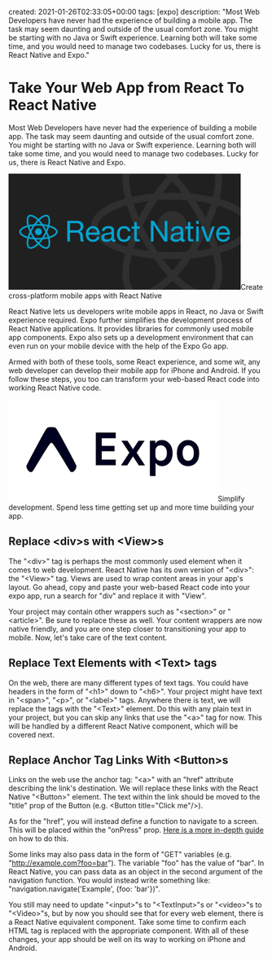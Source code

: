 created: 2021-01-26T02:33:05+00:00
tags: [expo]
description: "Most Web Developers have never had the experience of building a mobile app. The task may seem daunting and outside of the usual comfort zone. You might be starting with no Java or Swift experience. Learning both will take some time, and you would need to manage two codebases. Lucky for us, there is React Native and Expo."

# Take Your Web App from React To React Native

Most Web Developers have never had the experience of building a mobile app. The task may seem daunting and outside of the usual comfort zone. You might be starting with no Java or Swift experience. Learning both will take some time, and you would need to manage two codebases. Lucky for us, there is React Native and Expo.

<img alt="" src="images/reactNative.png" height="228" width="456" />Create cross-platform mobile apps with React Native

React Native lets us developers write mobile apps in React, no Java or Swift experience required. Expo further simplifies the development process of React Native applications. It provides libraries for commonly used mobile app components. Expo also sets up a development environment that can even run on your mobile device with the help of the Expo Go app.

Armed with both of these tools, some React experience, and some wit, any web developer can develop their mobile app for iPhone and Android. If you follow these steps, you too can transform your web-based React code into working React Native code.

<img alt="" src="images/expo-logo.png" height="201" width="411" />Simplify development. Spend less time getting set up and more time building your app.

## Replace \<div\>s with \<View\>s

The "\<div\>" tag is perhaps the most commonly used element when it comes to web development. React Native has its own version of "\<div\>": the "\<View\>" tag. Views are used to wrap content areas in your app's layout. Go ahead, copy and paste your web-based React code into your expo app, run a search for "div" and replace it with "View".

Your project may contain other wrappers such as "\<section\>" or "\<article\>". Be sure to replace these as well. Your content wrappers are now native friendly, and you are one step closer to transitioning your app to mobile. Now, let's take care of the text content.

## Replace Text Elements with \<Text\> tags

On the web, there are many different types of text tags. You could have headers in the form of "\<h1\>" down to "\<h6\>". Your project might have text in "\<span\>", "\<p\>", or "\<label\>" tags. Anywhere there is text, we will replace the tags with the "\<Text\>" element. Do this with any plain text in your project, but you can skip any links that use the "\<a\>" tag for now. This will be handled by a different React Native component, which will be covered next.

## Replace Anchor Tag Links With \<Button\>s

Links on the web use the anchor tag: "\<a\>" with an "href" attribute describing the link's destination. We will replace these links with the React Native "\<Button\>" element. The text within the link should be moved to the "title" prop of the Button (e.g. \<Button title="Click me"/\>).

As for the "href", you will instead define a function to navigate to a screen. This will be placed within the "onPress" prop. [Here is a more in-depth guide](https://reactnative.dev/docs/navigation) on how to do this.

Some links may also pass data in the form of "GET" variables (e.g. "http://example.com?foo=bar"). The variable "foo" has the value of "bar". In React Native, you can pass data as an object in the second argument of the navigation function. You would instead write something like: "navigation.navigate('Example', {foo: 'bar'})".

 You still may need to update "\<input\>"s to "\<TextInput\>"s or "\<video\>"s to "\<Video\>"s, but by now you should see that for every web element, there is a React Native equivalent component. Take some time to confirm each HTML tag is replaced with the appropriate component. With all of these changes, your app should be well on its way to working on iPhone and Android.

